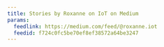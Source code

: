 ```yaml
---
title: Stories by Roxanne on IoT on Medium
params:
  feedlink: https://medium.com/feed/@roxanne.iot
  feedid: f724c0fc5be70ef8ef38572a64be3247
---
```

